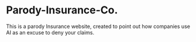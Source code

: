 # Parody-Insurance-Co.
This is a parody Insurance website, created to point out how companies use AI as an excuse to deny your claims.
